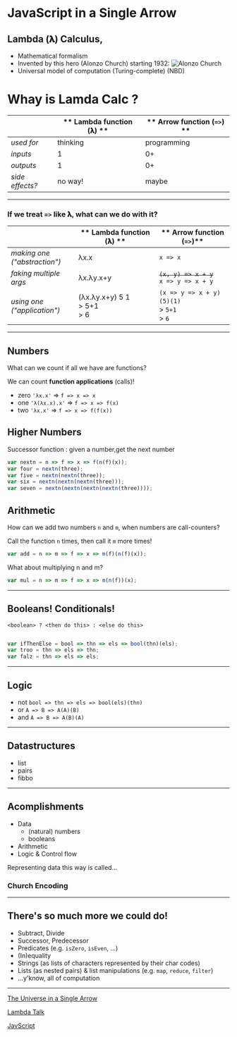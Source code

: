 # JavaScript in a Single Arrow 

## Lambda (𝛌) Calculus,
* Mathematical formalism
* Invented by this hero (Alonzo Church) starting 1932:
![Alonzo Church](https://upload.wikimedia.org/wikipedia/en/a/a6/Alonzo_Church.jpg)
* Universal model of computation (Turing-complete) (NBD)



# Whay is Lamda Calc ?
|| ** Lambda function (𝛌) ** | ** Arrow function (`=>`) **
--- | --- |  ---
*used for* | thinking | programming
*inputs*   | 1 | 0+
*outputs*  | 1 | 0+
*side effects?* | no way!  | maybe

---


### If we treat `=>` like 𝛌, **what can we do** with it?


|| ** Lambda function (𝛌) ** | ** Arrow function (`=>`)**
--- | --- |  ---
*making one*<br>*("abstraction")*|  λx.x | `x => x`
 *faking multiple args*          |  λx.λy.x+y | ~~`(x, y) => x + y`~~<br>`x => y => x + y`
*using one*<br>*("application")* | (λx.λy.x+y) 5 1<br>> 5+1<br>> 6 | `(x => y => x + y)(5)(1)`*<br>*> `5+1`<br>> `6`


---
## Numbers 

What can we count if all we have are functions?

We can count **function applications** (calls)!

- zero `'λx.x'` => `f => x => x`
- one `'λ(λx.x).x'` => `f => x => f(x)`
- two `'λx.x'` => `f => x => f(f(x))`

## Higher Numbers 

Successor function : given a number,get the next number

```js
var nextn = n => f => x => f(n(f)(x));
var four = nextn(three);
var five = nextn(nextn(three));
var six = nextn(nextn(nextn(three)));
var seven = nextn(nextn(nextn(nextn(three))));

```

## Arithmetic

How can we add two numbers `n` and `m`, when numbers are call-counters?

Call the function `n` times, then call it `m` more times!

```js
var add = n => m => f => x => m(f)(n(f)(x));
```

What about multiplying n and m?

```js
var mul = n => m => f => x => m(n(f))(x);

```
---

## Booleans! Conditionals!

`<boolean> ? <then do this> : <else do this>`

```js

var ifThenElse = bool => thn => els => bool(thn)(els);
var troo = thn => els => thn; 
var falz = thn => els => els;
```
---
## Logic
- not `bool => thn => els => bool(els)(thn)`
- or `A => B => A(A)(B)`
- and `A => B => A(B)(A)`

---
## Datastructures
- list
- pairs
- fibbo
---

## Acomplishments

* Data
    * (natural) numbers
    * booleans
* Arithmetic
* Logic & Control flow

Representing data this way is called...

### Church Encoding

---

## There's so much more we could do!


* Subtract, Divide
* Successor, Predecessor
* Predicates (e.g. `isZero`, `isEven`, ...)
* (In)equality
* Strings (as lists of characters represented by their char codes)
* Lists (as nested pairs) & list manipulations (e.g. `map`, `reduce`, `filter`)
* ...y'know, all of computation

---
[The Universe in a Single Arrow]("https://gist.github.com/vakila/e920ba4d5567ddbb1c0e64f17366c77f")

[Lambda Talk](https://glebec.github.io/lambda-talk/)

[JavScript](https://developer.mozilla.org/en-US/docs/Web/JavaScript)
